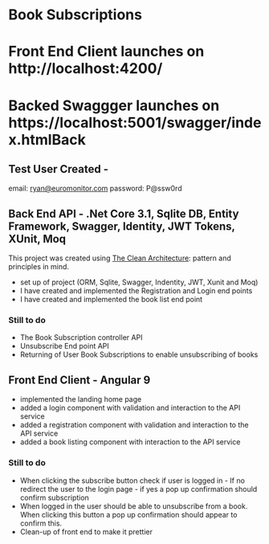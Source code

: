 # Book Subscriptions
# Front End Client launches on http://localhost:4200/

# Backed Swaggger launches on https://localhost:5001/swagger/index.htmlBack 

## Test User Created - 
email: ryan@euromonitor.com 
password: P@ssw0rd

## Back End API - .Net Core 3.1, Sqlite DB, Entity Framework, Swagger, Identity, JWT Tokens, XUnit, Moq
This project was created using [The Clean Architecture](https://blog.cleancoder.com/uncle-bob/2012/08/13/the-clean-architecture.html): pattern and principles in mind. 

- set up of project (ORM, Sqlite, Swagger, Indentity, JWT, Xunit and Moq)
- I have created and implemented the Registration and Login end points
- I have created and implemented the book list end point

### Still to do 
- The Book Subscription controller API 
- Unsubscribe End point API
- Returning of User Book Subscriptions to enable unsubscribing of books

## Front End Client - Angular 9

- implemented the landing home page
- added a login component with validation and interaction to the API service
- added a registration component with validation and interaction to the API service
- added a book listing component with interaction to the API service

### Still to do 
- When clicking the subscribe button check if user is logged in - If no redirect the user to the login page - if yes a pop up confirmation should confirm subscription
- When logged in the user should be able to unsubscribe from a book. When clicking this button a pop up confirmation should appear to confirm this. 
- Clean-up of front end to make it prettier
